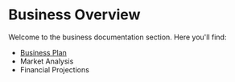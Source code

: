 # Business Overview

Welcome to the business documentation section. Here you'll find:

- [Business Plan](business-plan.md)
- Market Analysis
- Financial Projections
